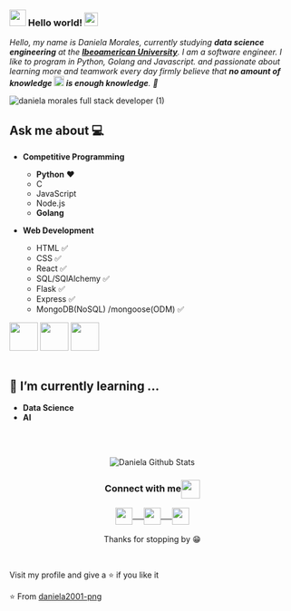 ### <img src="https://github.com/rajput2107/rajput2107/blob/master/Assets/Hi.gif" width="29px"> Hello world!&nbsp;<img src="https://github.com/rajput2107/rajput2107/blob/master/Assets/Earth.gif" width="24px">
<em>Hello, my name is Daniela Morales, currently studying **data science engineering** at the <a href="https://www.ibero.edu.co/"><b>Ibeoamerican University</b></a>. I am a software engineer. I like to program in Python, Golang and Javascript. and passionate about learning more and teamwork every day firmly believe that **no amount of knowledge <img src="https://github.com/rajput2107/rajput2107/blob/master/Assets/Rocket.gif" height="18px"> is enough knowledge**. 🧠</em>
 <br/>

![daniela morales full stack developer (1)](https://user-images.githubusercontent.com/58857379/115967299-83cc1700-a4f7-11eb-98e3-459c13dcb851.gif)

## Ask me about :computer: 
- **Competitive Programming**
	- **Python** ❤️
	- C 
	- JavaScript
	- Node.js
	- **Golang**
	
- **Web Development**
	- HTML :white_check_mark:
	- CSS :white_check_mark:
	- React :white_check_mark:
	- SQL/SQlAlchemy :white_check_mark:
	- Flask :white_check_mark:
	- Express :white_check_mark:
	- MongoDB(NoSQL) /mongoose(ODM) :white_check_mark:


<code><a href="https://github.com/daniela2001-png/holbertonschool-higher_level_programming" target="_blank"><img height="50" src="https://www.vectorlogo.zone/logos/python/python-ar21.svg"></a></code>
<code><a href="https://github.com/daniela2001-png/REACT-APP" target="_blank"><img height="50" src="https://www.vectorlogo.zone/logos/reactjs/reactjs-ar21.svg"></a></code>
<code><a href="https://github.com/daniela2001-png/JAVASCRIPT" target="_blank"><img height="50" src="https://www.vectorlogo.zone/logos/javascript/javascript-horizontal.svg"></a></code>
<br/><br/>

## 🌱 I’m currently learning ...
- **Data Science**
- **AI**
<br/>
  <br/>
<p align="center">
<img align="center" src="https://github-readme-stats.vercel.app/api?username=daniela2001-png&&show_icons=true&theme=radical" alt="Daniela Github Stats">
</p>  

<div align="center">
  <h3 align="center">Connect with me<img align="center" src="https://github.com/rajput2107/rajput2107/blob/master/Assets/Handshake.gif" height="33px" /></h3> 
</div>
<p align="center">
 <a href="https://www.linkedin.com/in/daniela-morales-89049b199/" target="blank">
  <img align="center" width="30px" src="https://www.vectorlogo.zone/logos/linkedin/linkedin-icon.svg" /> &nbsp; &nbsp;
 </a>
 <a href="https://www.instagram.com/yeimy_mb.10/" target="blank">
  <img align="center" width="30px" src="https://www.vectorlogo.zone/logos/instagram/instagram-icon.svg" /> &nbsp; &nbsp;
 </a>
 <a href="https://twitter.com/Daniela10716033" target="blank">
  <img align="center" width="30px" src="https://www.vectorlogo.zone/logos/twitter/twitter-official.svg" /> 
 </a>
  <br/>
 <br/>
  Thanks for stopping by 😁<br/>
</p>
<br/>
<p>

Visit my profile and give a ⭐️ if you like it</p>

⭐️ From [daniela2001-png](https://github.com/daniela2001-png)           

  
<!--
**daniela2001-png/daniela2001-png** is a ✨ _special_ ✨ repository because its `README.md` (this file) appears on your GitHub profile.

Here are some ideas to get you started:

- 🔭 I’m currently working on ...
- 🌱 I’m currently learning ...
- 👯 I’m looking to collaborate on ...
- 🤔 I’m looking for help with ...
- 💬 Ask me about ...
- 📫 How to reach me: ...
- 😄 Pronouns: ...
- ⚡ Fun fact: ...
-->
